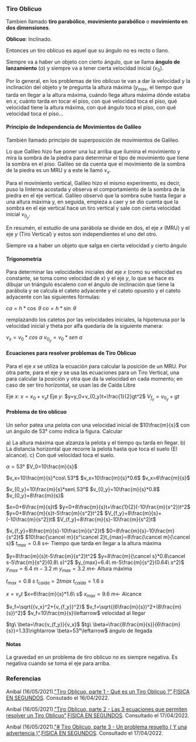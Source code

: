 ### Tiro Oblicuo
Tambien llamado **tiro parabólico**, **movimiento parabólico** o **movimiento en dos dimensiones**.

**Oblicuo**: Inclinado.

Entonces un tiro oblicuo es aquel que su ángulo no es recto o llano.

Siempre va a haber un objeto con cierto ángulo, que se llama **ángulo de lanzamiento** ($\alpha$) y siempre va a tener cierta velocidad inicial ($v_0$).

Por lo general, en los problemas de tiro oblicuo te van a dar la velocidad y la inclinación del objeto y te pregunta la altura máxima ($y_{max}$, el tiempo que tarda en llegar a la altura máxima, cuándo llega altura máxima dónde estaba en $x$, cuánto tarda en tocar el piso, con qué velocidad toca el piso, qué velocidad tiene la altura máxima, con qué ángulo toca el piso, con qué velocidad toca el piso...

#### Principio de Independencia de Movimientos de Galileo
También llamado principio de superposición de movimientos de Galileo.

Lo que Galileo hizo fue poner una luz arriba que ilumina el movimiento y mira la sombra de la piedra para determinar el tipo de movimiento que tiene la sombra en el piso. Galileo se da cuenta que el movimiento de la sombra de la piedra es un MRU y a este le llamó $v_x$.

Para el movimiento vertical, Galileo hizo el mismo experimento, es decir, puso la linterna acostada y observa el comportamiento de la sombra de la piedra en el eje vertical. Galileo observó que la sombra sube hasta llegar a una altura máxima y, en seguida, empieza a caer y se dio cuenta que la sombra en el eje vertical hace un tiro vertical y sale con cierta velocidad inicial $v_{0_y}$. 

En resumén, el estudio de una parábola se divide en dos, el eje $x$ (MRU) y el eje $y$ (Tiro Vertical) y estos son independientes el uno del otro.

Siempre va a haber un objeto que salga en cierta velocidad y cierto ángulo

#### Trigonometria
Para determinar las velocidades iniciales del eje $x$ (como su velocidad es constante, se toma como velocidad de $x$) y el eje $y$, lo que se hace es dibujar un triángulo escaleno con el ángulo de inclinación que tiene la parábola y se calcula el cateto adyacente y el cateto opuesto y el cateto adyacente con las siguientes fórmulas:

$ca=h*\cos\ \theta$
$co=h*\sin\ \theta$

remplazando los catetos por las velocidades iniciales, la hipotenusa por la velocidad inicial y theta por alfa quedaría de la siguiente manera:

$v_x=v_0*cos\ \alpha$
$v_{0_y}=v_0*sen\ \alpha$

#### Ecuaciones para resolver problemas de Tiro Oblicuo
Para el eje $x$ se utiliza la ecuación para calcular la posición de un MRU. Por otra parte, para el eje $y$ se usa las ecuaciones para un Tiro Vertical, una para calcular la posición y otra que da la velocidad en cada momento; en caso de ser tiro horizontal, se usan las de Caída Libre

Eje $x$: $x=x_0+v_xt$
Eje $y$: $y=y_0+v_{0_y}t+\frac{1}{2}gt^2$
$V_{f_y}=v_{0_y}+gt$

#### Problema de tiro oblicuo
Un señor patea una pelota con una velocidad inicial de $10\frac{m}{s}$ con un ángulo de 53° como indica la figura. Calcular

a) La altura máxima que alzanza la pelota y el tiempo qu tarda en llegar.
b) La distancia horizontal que recorre la pelota hasta que toca el suelo (El alcance).
c) Con qué velocidad toca el suelo.

$\alpha=53°$
$V_0=10\frac{m}{s}$

$v_x=10\frac{m}{s}*cos\ 53°$
$v_x=10\frac{m}{s}*0.6$
$v_x=6\frac{m}{s}$

$v_{0_y}=10\frac{m}{s}*sen\ 53°$
$v_{0_y}=10\frac{m}{s}*0.8$
$v_{0_y}=8\frac{m}{s}$

$x=0+6\frac{m}{s}t$
$y=0+8\frac{m}{s}t+\frac{1}{2}(-10\frac{m}{s^2})t^2$
$y=0+8\frac{m}{s}t-5\frac{m}{s^2}t^2$
$V_{f_y}=8\frac{m}{s}+(-10\frac{m}{s^2})t$
$V_{f_y}=8\frac{m}{s}-10\frac{m}{s^2}t$

$v_{f_y}=8\frac{m}{s}-10\frac{m}{s^2}t$
$0=8\frac{m}{s}-10\frac{m}{s^2}t$
$10\frac{\cancel m}{s^\cancel 2}t_{max}=8\frac{\cancel m}{\cancel s}$
$t_{max}=0.8\ s\leftarrow$ Tiempo que tarda en llegar a la altura máxima

$y=8\frac{m}{s}t-5\frac{m}{s^2}t^2$
$y=8\frac{m}{\cancel s}*0.8\cancel s-5\frac{m}{s^2}(0.8\ s)^2$
$y_{max}=6.4\ m-5\frac{m}{s^2}(0.64\ s^2)$
$y_{max}=6.4\ m-3.2\ m$
$y_{max}=3.2\ m\leftarrow$ Altura máxima

$t_{max}=0.8\ s$
$t_{caída}=2t{max}$
$t_{caída}=1.6\ s$

$x=v_xt$
$x=6\frac{m}{s}*1.6\ s$
$x_{max}=9.6\ m\leftarrow$ Alcance

$v_f=\sqrt{{v_x}^2+{v_{f_y}}^2}$
$v_f=\sqrt{(6\frac{m}{s})^2+(8\frac{m}{s})^2}$
$v_f=10\frac{m}{s}\leftarrow$ velocidad al llegar

$tg\ \beta=\frac{v_{f_y}}{v_x}$
$tg\ \beta=\frac{8\frac{m}{s}}{6\frac{m}{s}}=1.33\rightarrow \beta=53°\leftarrow$ ángulo de llegada

#### Notas
La gravedad en un problema de tiro oblicuo no es siempre negativa. Es negativa cuando se toma el eje para arriba.

### Referencias
Anibal (16/05/2021).["Tiro Oblicuo, parte 1 - Qué es un Tiro Oblicuo ?"](https://www.youtube.com/watch?v=1kZmAQlBTaM).[FISICA EN SEGUNDOS](https://www.youtube.com/channel/UCfC8fA12mBQB5_0h_CJAdcg). Consutado el 16/04/2022.

Anibal (16/05/2021).["Tiro Oblicuo, parte 2 - Las 3 ecuaciones que permiten resolver un Tiro Oblicuo"](https://www.youtube.com/watch?v=sbuhRfQZvuY).[FISICA EN SEGUNDOS](https://www.youtube.com/channel/UCfC8fA12mBQB5_0h_CJAdcg). Consultado el 17/04/2022.

Anibal (16/05/2021).["# Tiro Oblicuo, parte 3 - Un problema resuelto ( Y una advertencia )"](https://www.youtube.com/watch?v=ioznf9zaviA).[FISICA EN SEGUNDOS](https://www.youtube.com/channel/UCfC8fA12mBQB5_0h_CJAdcg). Consultado el 17/04/2022.
